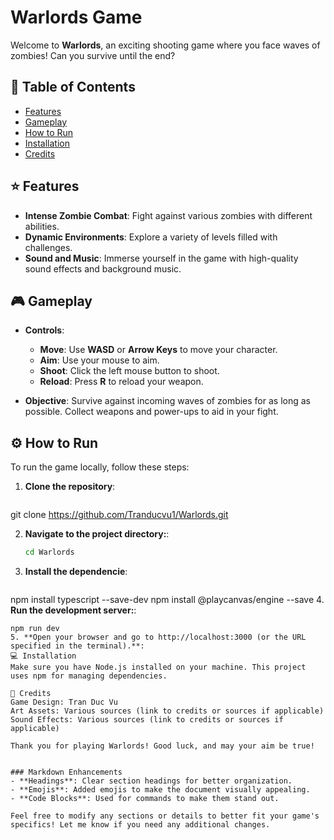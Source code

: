 # Warlords Game

Welcome to **Warlords**, an exciting shooting game where you face waves of zombies! Can you survive until the end?

## 📜 Table of Contents
- [Features](#-features)
- [Gameplay](#-gameplay)
- [How to Run](#-how-to-run)
- [Installation](#-installation)
- [Credits](#-credits)

## ⭐ Features
- **Intense Zombie Combat**: Fight against various zombies with different abilities.
- **Dynamic Environments**: Explore a variety of levels filled with challenges.
- **Sound and Music**: Immerse yourself in the game with high-quality sound effects and background music.

## 🎮 Gameplay
- **Controls**:
  - **Move**: Use **WASD** or **Arrow Keys** to move your character.
  - **Aim**: Use your mouse to aim.
  - **Shoot**: Click the left mouse button to shoot.
  - **Reload**: Press **R** to reload your weapon.

- **Objective**: Survive against incoming waves of zombies for as long as possible. Collect weapons and power-ups to aid in your fight.
## ⚙️ How to Run
To run the game locally, follow these steps:

1. **Clone the repository**:
      ```bash
git clone https://github.com/Tranducvu1/Warlords.git

2. **Navigate to the project directory:**:
   ```bash
   cd Warlords
   
3. **Install the dependencie**:
   ```bash
npm install typescript --save-dev
npm install @playcanvas/engine --save
4. **Run the development server:**:
   ```git
npm run dev
5. **Open your browser and go to http://localhost:3000 (or the URL specified in the terminal).**:
💻 Installation
Make sure you have Node.js installed on your machine. This project uses npm for managing dependencies.

🎉 Credits
Game Design: Tran Duc Vu
Art Assets: Various sources (link to credits or sources if applicable)
Sound Effects: Various sources (link to credits or sources if applicable)

Thank you for playing Warlords! Good luck, and may your aim be true!


### Markdown Enhancements
- **Headings**: Clear section headings for better organization.
- **Emojis**: Added emojis to make the document visually appealing.
- **Code Blocks**: Used for commands to make them stand out.

Feel free to modify any sections or details to better fit your game's specifics! Let me know if you need any additional changes.
